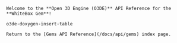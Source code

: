 
    Welcome to the **Open 3D Engine (O3DE)** API Reference for the **WhiteBox Gem**!

    o3de-doxygen-insert-table

    Return to the [Gems API Reference](/docs/api/gems) index page. 
    
